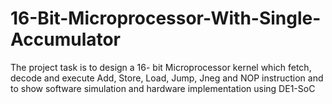 # 16-Bit-Microprocessor-With-Single-Accumulator


The project task is to design a 16- bit Microprocessor kernel which fetch, decode and execute
Add, Store, Load, Jump, Jneg and NOP instruction and to show software simulation and hardware implementation using DE1-SoC
